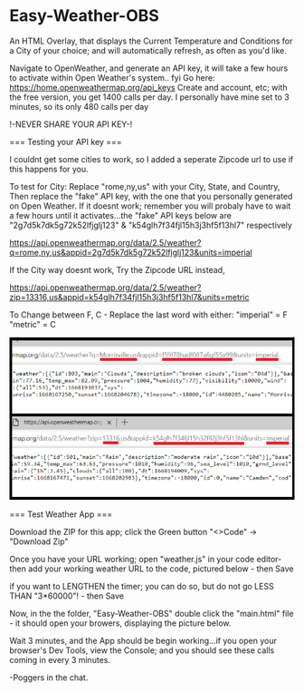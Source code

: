 # Easy-Weather-OBS
An HTML Overlay, that displays the Current Temperature and Conditions for a City of your choice; and will automatically refresh, as often as you'd like.


Navigate to OpenWeather, and generate an API key, it will take a few hours to activate within Open Weather's system.. fyi
Go here: https://home.openweathermap.org/api_keys
Create and account, etc; with the free version, you get 1400 calls per day. I personally have mine set to 3 minutes, so its only 480 calls per day

!-NEVER SHARE YOUR API KEY-!


=== Testing your API key ===

I couldnt get some cities to work, so I added a seperate Zipcode url to use if this happens for you.

To test for City:
Replace "rome,ny,us" with your City, State, and Country,
Then replace the "fake" API key, with the one that you personally generated on Open Weather.
If it doesnt work; remember you will probaly have to wait a few hours until it activates...the "fake" API keys below are "2g7d5k7dk5g72k52lfjglj123" & "k54glh7f34fjl15h3j3hf5f13hl7" respectively 

https://api.openweathermap.org/data/2.5/weather?q=rome,ny,us&appid=2g7d5k7dk5g72k52lfjglj123&units=imperial

If the City way doesnt work, Try the Zipcode URL instead,

https://api.openweathermap.org/data/2.5/weather?zip=13316,us&appid=k54glh7f34fjl15h3j3hf5f13hl7&units=metric


To Change between F, C - Replace the last word with either:
"imperial" = F
"metric" = C

![1pic](READMEpics\intialURLtest.png?raw=true "Test")


=== Test Weather App ===

Download the ZIP for this app; click the Green button "<>Code" -> "Download Zip"

Once you have your URL working; open "weather.js" in your code editor- then add your working weather URL to the code, pictured below - then Save <br>

if you want to LENGTHEN the timer; you can do so, but do not go LESS THAN "3*60000"! - then Save <br>

Now, in the the folder, "Easy-Weather-OBS" double click the "main.html" file - it should open your browers, displaying the picture below. <br>

Wait 3 minutes, and the App should be begin working...if you open your browser's Dev Tools, view the Console; and you should see these calls coming in every 3 minutes.



-Poggers in the chat. 

